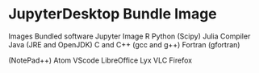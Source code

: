 # JupyterDesktop Bundle Image

Images Bundled software
Jupyter Image
    R
    Python (Scipy)
    Julia
Compiler
Java (JRE and OpenJDK)
C and C++ (gcc and g++)
Fortran (gfortran)

(NotePad++)
Atom
VScode
LibreOffice
Lyx
VLC
Firefox

